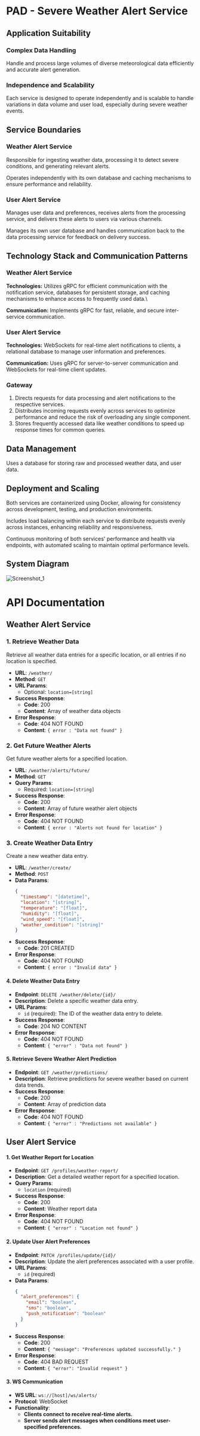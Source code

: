 # PAD - Severe Weather Alert Service


## Application Suitability
### Complex Data Handling
Handle and process large volumes of diverse meteorological data efficiently and accurate alert generation.
### Independence and Scalability
Each service is designed to operate independently and is scalable to handle variations in data volume and user load, especially during severe weather events.
## Service Boundaries
### Weather Alert Service
Responsible for ingesting weather data, processing it to detect severe conditions, and generating relevant alerts.

Operates independently with its own database and caching mechanisms to ensure performance and reliability.
### User Alert Service
Manages user data and preferences, receives alerts from the processing service, and delivers these alerts to users via various channels. 

Manages its own user database and handles communication back to the data processing service for feedback on delivery success.
## Technology Stack and Communication Patterns
### Weather Alert Service
**Technologies:** Utilizes gRPC for efficient communication with the notification service, databases for persistent storage, and caching mechanisms to enhance access to frequently used data.\

**Communication:** Implements gRPC for fast, reliable, and secure inter-service communication.
### User Alert Service
**Technologies:** WebSockets for real-time alert notifications to clients, a relational database to manage user information and preferences.

**Communication:** Uses gRPC for server-to-server communication and WebSockets for real-time client updates.
### Gateway
1.  Directs requests for data processing and alert notifications to the respective services.
2. Distributes incoming requests evenly across services to optimize performance and reduce the risk of overloading any single component.
3. Stores frequently accessed data like weather conditions to speed up response times for common queries.

## Data Management
Uses a database for storing raw and processed weather data, and user data.

## Deployment and Scaling
Both services are containerized using Docker, allowing for consistency across development, testing, and production environments. 

Includes load balancing within each service to distribute requests evenly across instances, enhancing reliability and responsiveness.

Continuous monitoring of both services' performance and health via endpoints, with automated scaling to maintain optimal performance levels.

## System Diagram
![Screenshot_1](https://github.com/user-attachments/assets/363b922f-46c1-402e-b03e-0436b3c6bcb5)

# API Documentation

## Weather Alert Service

### 1. Retrieve Weather Data
Retrieve all weather data entries for a specific location, or all entries if no location is specified.

- **URL**: `/weather/`
- **Method**: `GET`
- **URL Params**: 
  - Optional: `location=[string]`
- **Success Response**:
  - **Code**: 200
  - **Content**: Array of weather data objects
- **Error Response**:
  - **Code**: 404 NOT FOUND
  - **Content**: `{ error : "Data not found" }`

### 2. Get Future Weather Alerts
Get future weather alerts for a specified location.

- **URL**: `/weather/alerts/future/`
- **Method**: `GET`
- **Query Params**: 
  - Required: `location=[string]`
- **Success Response**:
  - **Code**: 200
  - **Content**: Array of future weather alert objects
- **Error Response**:
  - **Code**: 404 NOT FOUND
  - **Content**: `{ error : "Alerts not found for location" }`

### 3. Create Weather Data Entry
Create a new weather data entry.

- **URL**: `/weather/create/`
- **Method**: `POST`
- **Data Params**:
  ```json
  {
    "timestamp": "[datetime]",
    "location": "[string]",
    "temperature": "[float]",
    "humidity": "[float]",
    "wind_speed": "[float]",
    "weather_condition": "[string]"
  }
- **Success Response**:
  - **Code**: 201 CREATED
- **Error Response**:
  - **Code**: 404 NOT FOUND
  - **Content**: `{ error : "Invalid data" }`

#### 4. Delete Weather Data Entry
- **Endpoint**: `DELETE /weather/delete/{id}/`
- **Description**: Delete a specific weather data entry.
- **URL Params**:
  - `id` (required): The ID of the weather data entry to delete.
- **Success Response**:
  - **Code**: 204 NO CONTENT
- **Error Response**:
  - **Code**: 404 NOT FOUND
  - **Content**: `{ "error" : "Data not found" }`

#### 5. Retrieve Severe Weather Alert Prediction
- **Endpoint**: `GET /weather/predictions/`
- **Description**: Retrieve predictions for severe weather based on current data trends.
- **Success Response**:
  - **Code**: 200
  - **Content**: Array of prediction data
- **Error Response**:
  - **Code**: 404 NOT FOUND
  - **Content**: `{ "error" : "Predictions not available" }`

## User Alert Service

#### 1. Get Weather Report for Location
- **Endpoint**: `GET /profiles/weather-report/`
- **Description**: Get a detailed weather report for a specified location.
- **Query Params**:
  - `location` (required)
- **Success Response**:
  - **Code**: 200
  - **Content**: Weather report data
- **Error Response**:
  - **Code**: 404 NOT FOUND
  - **Content**: `{ "error" : "Location not found" }`

#### 2. Update User Alert Preferences
- **Endpoint**: `PATCH /profiles/update/{id}/`
- **Description**: Update the alert preferences associated with a user profile.
- **URL Params**:
  - `id` (required)
- **Data Params**:
  ```json
  {
    "alert_preferences": {
      "email": "boolean",
      "sms": "boolean",
      "push_notification": "boolean"
    }
  }
- **Success Response**:
  - **Code**: 200
  - **Content**: `{ "message": "Preferences updated successfully." }`
- **Error Response**:
  - **Code**: 404 BAD REQUEST
  - **Content**: `{ "error": "Invalid request" }`

#### 3. WS Communication
- **WS URL**: `ws://[host]/ws/alerts/`
- **Protocol**: WebSocket
- **Functionality**:
  - **Clients connect to receive real-time alerts.**
  - **Server sends alert messages when conditions meet user-specified preferences.**
